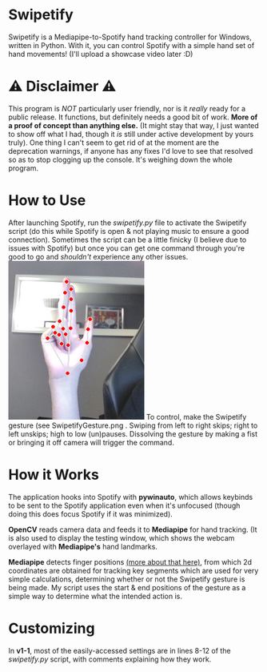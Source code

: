 # Swipetify
Swipetify is a Mediapipe-to-Spotify hand tracking controller for Windows, written in Python. With it, you can control Spotify with a simple hand set of hand movements! (I'll upload a showcase video later :D)

# ⚠ Disclaimer ⚠
This program is *NOT* particularly user friendly, nor is it *really* ready for a public release. It functions, but definitely needs a good bit of work. **More of a proof of concept than anything else.** (It might stay that way, I just wanted to show off what I had, though it *is* still under active development by yours truly).
One thing I can't seem to get rid of at the moment are the deprecation warnings, if anyone has any fixes I'd love to see that resolved so as to stop clogging up the console. It's weighing down the whole program.

# How to Use
After launching Spotify, run the *swipetify.py* file to activate the Swipetify script (do this while Spotify is open & not playing music to ensure a good connection). Sometimes the script can be a little finicky (I believe due to issues with Spotify) but once you can get one command through you're good to go and *shouldn't* experience any other issues.
![Swipetify gesture: Index & middle fingers raised, ring & pinkie fingers closed](https://raw.githubusercontent.com/MasonNotJason/Swipetify/main/SwipetifyGesture.png)
To control, make the Swipetify gesture (see SwipetifyGesture.png . Swiping from left to right skips; right to left unskips; high to low (un)pauses. Dissolving the gesture by making a fist or bringing it off camera will trigger the command. 

# How it Works
The application hooks into Spotify with **pywinauto**, which allows keybinds to be sent to the Spotify application even when it's unfocused (though doing this does focus Spotify if it was minimized).

**OpenCV** reads camera data and feeds it to **Mediapipe** for hand tracking. (It is also used to display the testing window, which shows the webcam overlayed with **Mediapipe's** hand landmarks.

**Mediapipe** detects finger positions [(more about that here)](https://mediapipe.readthedocs.io/en/latest/solutions/hands.html), from which 2d coordinates are obtained for tracking key segments which are used for very simple calculations, determining whether or not the Swipetify gesture is being made. My script uses the start & end positions of the gesture as a simple way to determine what the intended action is.


# Customizing
In **v1-1**, most of the easily-accessed settings are in lines 8-12 of the *swipetify.py* script, with comments explaining how they work. 


